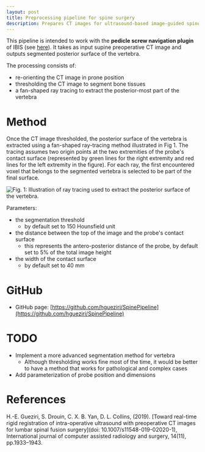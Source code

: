 ```yaml
---
layout: post
title: Preprocessing pipeline for spine surgery 
description: Prepares CT images for ultrasound-based image-guided spine surgery. The pipeline provides two main functionalities: 1) to convert preoperative CT from supine to prone position, and 2) to extract the posterior surface of the vertebra to be used for image registration.
---
```


This pipeline is intended to work with the **pedicle screw navigation plugin** of IBIS (see [here](https://hgueziri.github.io/projects/2-spine/)). It takes as input supine preoperative CT image and outputs segmented posterior surface of the vertebra.

The processing consists of:
- re-orienting the CT image in prone position
- thresholding the CT image to segment bone tissues
- a fan-shaped ray tracing to extract the posterior-most part of the vertebra

# Method
Once the CT image thresholded, the posterior surface of the vertebra is extracted using a fan-shaped ray-tracing method illustrated in Fig 1. The tracing assumes two origin points at the two extremities of the probe's contact surface (represented by green lines for the right extremity and red lines for the left extremity in the figure). For each ray, the first encountered voxel that belongs to the segmented vertebra is selected to be part of the final surface.

![Fig. 1: Illustration of ray tracing used to extract the posterior surface of the vertebra.]({{site.baseurl}}/assets/images/pipeline/ctraytracing.png)

Parameters:
- the segmentation threshold
  - by default set to 150 Hounsfield unit 
- the distance between the top of the image and the probe's contact surface
  - this represents the antero-posterior distance of the probe, by default set to 5% of the total image height
- the width of the contact surface
  - by default set to 40 mm  

# GitHub

* GitHub page: [https://github.com/hgueziri/SpinePipeline](https://github.com/hgueziri/SpinePipeline)

# TODO

- Implement a more advanced segmentation method for vertebra
  - Although thresholding works fine most of the time, it would be better to have a method that works for pathological and complex cases
- Add parameterization of probe position and dimensions

# References

H.-E. Gueziri, S. Drouin, C. X. B. Yan, D. L. Collins, (2019). [Toward real-time rigid registration of intra-operative ultrasound with preoperative CT images for lumbar spinal fusion surgery](doi: 10.1007/s11548-019-02020-1), International journal of computer assisted radiology and surgery, 14(11), pp.1933–1943.
